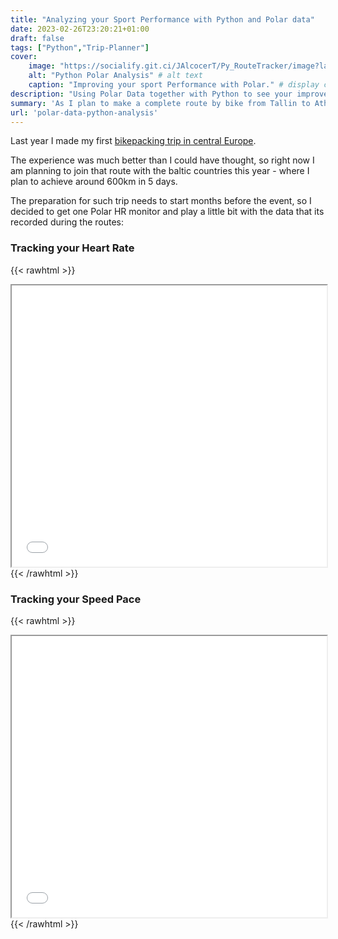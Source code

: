 ```yaml
---
title: "Analyzing your Sport Performance with Python and Polar data"
date: 2023-02-26T23:20:21+01:00
draft: false
tags: ["Python","Trip-Planner"]
cover:
    image: "https://socialify.git.ci/JAlcocerT/Py_RouteTracker/image?language=1&name=1&owner=1&theme=Auto" # image path/url    
    alt: "Python Polar Analysis" # alt text
    caption: "Improving your sport Performance with Polar." # display caption under cover
description: "Using Polar Data together with Python to see your improvement in performance."
summary: 'As I plan to make a complete route by bike from Tallin to Athens, I need to see how my fitness level improves over the months, to be ready for the next challenge. Polar and Python are helping me with it.'
url: 'polar-data-python-analysis'
---
```


Last year I made my first [bikepacking trip in central Europe](https://fossengineer.com/trip-bike-poland-hungary/).

The experience was much better than I could have thought, so right now I am planning to join that route with the baltic countries this year - where I plan to achieve around 600km in 5 days.

The preparation for such trip needs to start months before the event, so I decided to get one Polar HR monitor and play a little bit with the data that its recorded during the routes:

### Tracking your Heart Rate

{{< rawhtml >}} 
<iframe src="/videos/Output_HR_Distrib.html"
style="width: 100%; height: 450px;"></iframe>
{{< /rawhtml >}}

### Tracking your Speed Pace

{{< rawhtml >}} 
<iframe src="/videos/Output_Speed_Distrib.html"
style="width: 100%; height: 450px;"></iframe>
{{< /rawhtml >}}


<!-- 
### Try me with Google Colaboratory

If you have a Google account, you can run this code by uploading the .GPX file of the route that you want to visualize and avoid any installation in your computer.

 [![Example image](/img/OpenInColab.svg)](https://colab.research.google.com/github/JAlcocerT/Py_RouteTracker/blob/main/Py_RoutePolar.ipynb)


 gpx studio

 https://www.roadrunner.travel/articles/how-to-create-and-edit-gpx-files-with-gpx-studio/
 https://github.com/mpetazzoni/leaflet-gpx -->